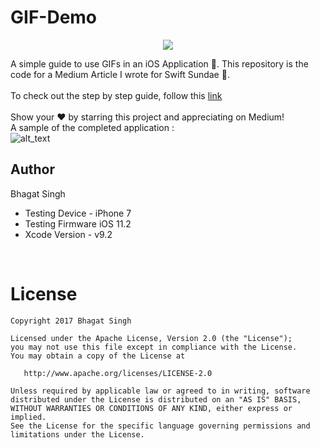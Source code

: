 # GIF-Demo

<p align="center">
<img src= "https://user-images.githubusercontent.com/14857735/36078063-ff1ac472-0f97-11e8-9f4a-79a095974697.png">
</p>

A simple guide to use GIFs in an iOS Application 🕺.
This repository is the code for a Medium Article I wrote for Swift Sundae 🍨. <br><br>
To check out the step by step guide, follow this [link](https://medium.com/@bhagatsingh_36451/ultimate-guide-to-gifs-in-ios-f903ab69ddf6) <br><br>
Show your :heart: by starring this project and appreciating on Medium! <br>
A sample of the completed application : <br>
![alt_text](https://user-images.githubusercontent.com/14857735/36077677-d0f9b778-0f93-11e8-94ba-0fc66d578226.gif)
<br>

## Author
Bhagat Singh <br>
<ul>
<li>Testing Device - iPhone 7 </li>
<li>Testing Firmware iOS 11.2 </li>
<li>Xcode Version - v9.2 </li>
</ul>
<br>

License
=======

    Copyright 2017 Bhagat Singh

    Licensed under the Apache License, Version 2.0 (the "License");
    you may not use this file except in compliance with the License.
    You may obtain a copy of the License at

       http://www.apache.org/licenses/LICENSE-2.0

    Unless required by applicable law or agreed to in writing, software
    distributed under the License is distributed on an "AS IS" BASIS,
    WITHOUT WARRANTIES OR CONDITIONS OF ANY KIND, either express or implied.
    See the License for the specific language governing permissions and
    limitations under the License.
